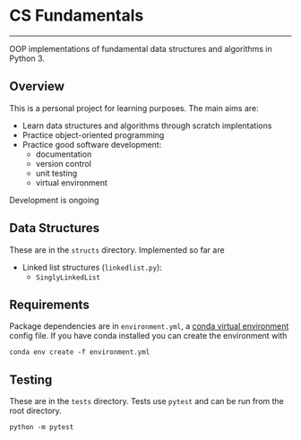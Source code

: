 # CS Fundamentals
---

OOP implementations of fundamental data structures and algorithms in Python 3.


## Overview

This is a personal project for learning purposes. The main aims are:

- Learn data structures and algorithms through scratch implentations
- Practice object-oriented programming
- Practice good software development:
	- documentation
	- version control
	- unit testing
	- virtual environment

Development is ongoing

## Data Structures

These are in the `structs` directory. Implemented so far are

- Linked list structures (`linkedlist.py`):
	- `SinglyLinkedList`

## Requirements 

Package dependencies are in `environment.yml`, a
[conda virtual environment](https://docs.conda.io/projects/conda/en/latest/user-guide/tasks/manage-environments.html#) config file. If you have conda installed you can create the environment with

```
conda env create -f environment.yml
```

## Testing

These are in the `tests` directory. Tests use `pytest` and can be run from the root directory.

```
python -m pytest
```

